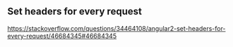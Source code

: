 ## Set headers for every request

https://stackoverflow.com/questions/34464108/angular2-set-headers-for-every-request/46684345#46684345

